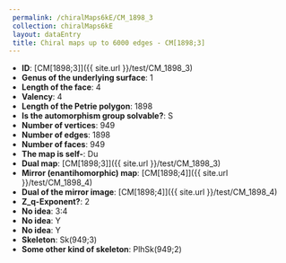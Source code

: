 ```yaml
--- 
 permalink: /chiralMaps6kE/CM_1898_3 
 collection: chiralMaps6kE
 layout: dataEntry
 title: Chiral maps up to 6000 edges - CM[1898;3]
---
```


- **ID**: [CM[1898;3]]({{ site.url }}/test/CM_1898_3)
- **Genus of the underlying surface**: 1
- **Length of the face**: 4
- **Valency**: 4
- **Length of the Petrie polygon**: 1898
- **Is the automorphism group solvable?**: S
- **Number of vertices**: 949
- **Number of edges**: 1898
- **Number of faces**: 949
- **The map is self-**: Du
- **Dual map**: [CM[1898;3]]({{ site.url }}/test/CM_1898_3)
- **Mirror (enantihomorphic) map**: [CM[1898;4]]({{ site.url }}/test/CM_1898_4)
- **Dual of the mirror image**: [CM[1898;4]]({{ site.url }}/test/CM_1898_4)
- **Z_q-Exponent?**: 2
- **No idea**:  3:4
- **No idea**: Y
- **No idea**: Y
- **Skeleton**: Sk(949;3)
- **Some other kind of skeleton**: PlhSk(949;2)

